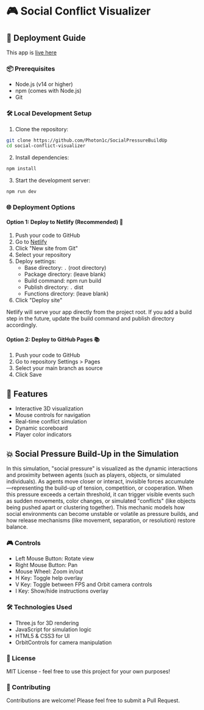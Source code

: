 # 🎮 Social Conflict Visualizer

## 🚀 Deployment Guide

This app is [live here](https://socialpressurebuildup.netlify.app/)

### 📦 Prerequisites
- Node.js (v14 or higher)
- npm (comes with Node.js)
- Git

### 🛠️ Local Development Setup
1. Clone the repository:
```bash
git clone https://github.com/Photon1c/SocialPressureBuildUp
cd social-conflict-visualizer
```

2. Install dependencies:
```bash
npm install
```

3. Start the development server:
```bash
npm run dev
```

### 🌐 Deployment Options

#### Option 1: Deploy to Netlify (Recommended) 🚀
1. Push your code to GitHub
2. Go to [Netlify](https://www.netlify.com/)
3. Click "New site from Git"
4. Select your repository
5. Deploy settings:
   - Base directory: `.` (root directory)
   - Package directory: (leave blank)
   - Build command: npm run build
   - Publish directory: `.` dist
   - Functions directory: (leave blank)
6. Click "Deploy site"

Netlify will serve your app directly from the project root. If you add a build step in the future, update the build command and publish directory accordingly.

#### Option 2: Deploy to GitHub Pages 📚
1. Push your code to GitHub
2. Go to repository Settings > Pages
3. Select your main branch as source
4. Click Save

## 🎯 Features
- Interactive 3D visualization
- Mouse controls for navigation
- Real-time conflict simulation
- Dynamic scoreboard
- Player color indicators

## 💥 Social Pressure Build-Up in the Simulation

In this simulation, "social pressure" is visualized as the dynamic interactions and proximity between agents (such as players, objects, or simulated individuals). As agents move closer or interact, invisible forces accumulate—representing the build-up of tension, competition, or cooperation. When this pressure exceeds a certain threshold, it can trigger visible events such as sudden movements, color changes, or simulated "conflicts" (like objects being pushed apart or clustering together). This mechanic models how social environments can become unstable or volatile as pressure builds, and how release mechanisms (like movement, separation, or resolution) restore balance.

### 🎮 Controls
- Left Mouse Button: Rotate view
- Right Mouse Button: Pan
- Mouse Wheel: Zoom in/out
- H Key: Toggle help overlay
- V Key: Toggle between FPS and Orbit camera controls
- I Key: Show/hide instructions overlay

### 🛠️ Technologies Used
- Three.js for 3D rendering
- JavaScript for simulation logic
- HTML5 & CSS3 for UI
- OrbitControls for camera manipulation

### 📝 License
MIT License - feel free to use this project for your own purposes!

### 👥 Contributing
Contributions are welcome! Please feel free to submit a Pull Request. 
